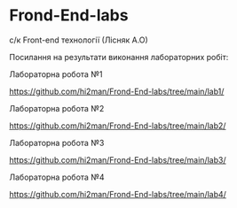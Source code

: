 # Frond-End-labs
с/к Front-end технології (Лісняк А.О)

Посилання на результати виконання лабораторних робіт:

Лабораторна робота №1

https://github.com/hi2man/Frond-End-labs/tree/main/lab1/

Лабораторна робота №2

https://github.com/hi2man/Frond-End-labs/tree/main/lab2/

Лабораторна робота №3

https://github.com/hi2man/Frond-End-labs/tree/main/lab3/

Лабораторна робота №4

https://github.com/hi2man/Frond-End-labs/tree/main/lab4/
